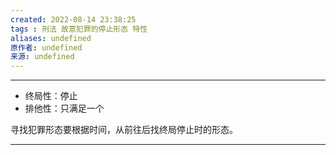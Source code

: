 ```yaml
---
created: 2022-08-14 23:38:25
tags : 刑法 故意犯罪的停止形态 特性
aliases: undefined
原作者: undefined
来源: undefined
---
```

---
* 终局性：停止
* 排他性：只满足一个

寻找犯罪形态要根据时间，从前往后找终局停止时的形态。

---


